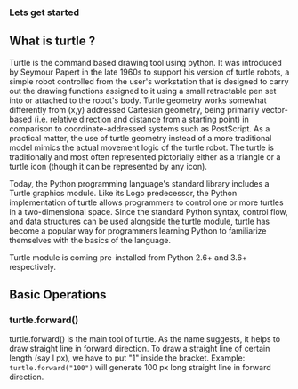 ### Lets get started
## What is turtle ?
Turtle is the command based drawing tool using python. It was introduced by Seymour Papert in the late 1960s to support  his version of turtle robots, a simple robot controlled from the user's workstation that is designed to carry out the drawing functions assigned to it using a small retractable pen set into or attached to the robot's body. Turtle geometry works somewhat differently from (x,y) addressed Cartesian geometry, being primarily vector-based (i.e. relative direction and distance from a starting point) in comparison to coordinate-addressed systems such as PostScript. As a practical matter, the use of turtle geometry instead of a more traditional model mimics the actual movement logic of the turtle robot. The turtle is traditionally and most often represented pictorially either as a triangle or a turtle icon (though it can be represented by any icon).

Today, the Python programming language's standard library includes a Turtle graphics module. Like its Logo predecessor, the Python implementation of turtle allows programmers to control one or more turtles in a two-dimensional space. Since the standard Python syntax, control flow, and data structures can be used alongside the turtle module, turtle has become a popular way for programmers learning Python to familiarize themselves with the basics of the language.

Turtle module is coming pre-installed from Python 2.6+ and 3.6+ respectively.

## Basic Operations

### turtle.forward()
turtle.forward() is the main tool of turtle. As the name suggests, it helps to draw  straight line in forward direction. To draw a straight line of certain length (say l px), we have to put "1" inside the bracket.
Example: ```turtle.forward("100")``` will generate 100 px long straight line in forward direction.
